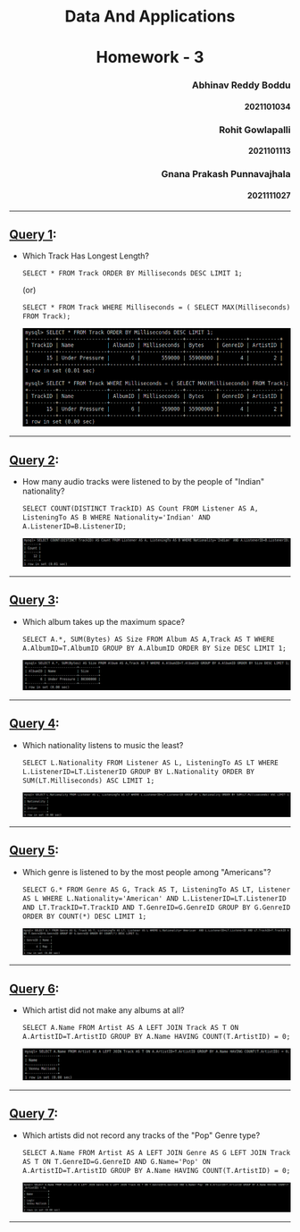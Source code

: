 # <center> Data And Applications
# <center> Homework - 3

### <div style="text-align: right"> Abhinav Reddy Boddu
#### <div style="text-align: right"> 2021101034
### <div style="text-align: right"> Rohit Gowlapalli
#### <div style="text-align: right"> 2021101113
### <div style="text-align: right"> Gnana Prakash Punnavajhala
#### <div style="text-align: right"> 2021111027

<hr>

## <ins>Query 1</ins>:

- Which Track Has Longest Length?

    ```
    SELECT * FROM Track ORDER BY Milliseconds DESC LIMIT 1;
    ```
    (or)
    ```
    SELECT * FROM Track WHERE Milliseconds = ( SELECT MAX(Milliseconds) FROM Track);
    ```

    <img src="Images/1.png"></img>

<hr>

## <ins>Query 2</ins>:

- How many audio tracks were listened to by the people of "Indian" nationality?
    ```
    SELECT COUNT(DISTINCT TrackID) AS Count FROM Listener AS A, ListeningTo AS B WHERE Nationality='Indian' AND A.ListenerID=B.ListenerID;
    ```

    <img src="Images/2.png"></img>

<hr>

## <ins>Query 3</ins>:

- Which album takes up the maximum space?
    ```
    SELECT A.*, SUM(Bytes) AS Size FROM Album AS A,Track AS T WHERE A.AlbumID=T.AlbumID GROUP BY A.AlbumID ORDER BY Size DESC LIMIT 1;
    ```

    <img src="Images/3.png"></img>

<hr>

## <ins>Query 4</ins>:

- Which nationality listens to music the least?
    ```
    SELECT L.Nationality FROM Listener AS L, ListeningTo AS LT WHERE L.ListenerID=LT.ListenerID GROUP BY L.Nationality ORDER BY SUM(LT.Milliseconds) ASC LIMIT 1;
    ```

    <img src="Images/4.png"></img>

<hr>

## <ins>Query 5</ins>:

- Which genre is listened to by the most people among "Americans"?
    ```
    SELECT G.* FROM Genre AS G, Track AS T, ListeningTo AS LT, Listener AS L WHERE L.Nationality='American' AND L.ListenerID=LT.ListenerID AND LT.TrackID=T.TrackID AND T.GenreID=G.GenreID GROUP BY G.GenreID ORDER BY COUNT(*) DESC LIMIT 1;
    ```

    <img src="Images/5.png"></img>

<hr>

## <ins>Query 6</ins>:

- Which artist did not make any albums at all?
    ```
    SELECT A.Name FROM Artist AS A LEFT JOIN Track AS T ON A.ArtistID=T.ArtistID GROUP BY A.Name HAVING COUNT(T.ArtistID) = 0;
    ```

    <img src="Images/6.png"></img>

<hr>

## <ins>Query 7</ins>:

- Which artists did not record any tracks of the "Pop" Genre type?
    ```
    SELECT A.Name FROM Artist AS A LEFT JOIN Genre AS G LEFT JOIN Track AS T ON T.GenreID=G.GenreID AND G.Name='Pop' ON A.ArtistID=T.ArtistID GROUP BY A.Name HAVING COUNT(T.ArtistID) = 0;
    ```

    <img src="Images/7.png"></img>

<hr>